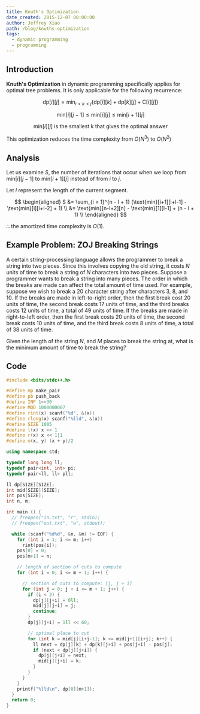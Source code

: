 ```yaml
---
title: Knuth's Optimization
date_created: 2015-12-07 00:00:00
author: Jeffrey Xiao
path: /blog/knuths-optimization
tags:
  - dynamic programming
  - programming
---
```


## Introduction

**Knuth's Optimization** in dynamic programming specifically applies for optimal tree problems. It
is only applicable for the following recurrence:

$$
\text{dp}[i][j] = \min_{i < k < j}\{\text{dp}[i][k] + \text{dp}[k][j] + \text{C}[i][j]\}
$$

$$
\text{min}[i][j-1] \leq \text{min}[i][j] \leq \text{min}[i+1][j]
$$

$$
\text{min}[i][j] \text{ is the smallest k that gives the optimal answer}
$$

This optimization reduces the time complexity from $O(N^3)$ to $O(N^2)$

## Analysis

Let us examine $S$, the number of iterations that occur when we loop from $\text{min}[i][j-1]$ to
$\text{min}[i+1][j]$ instead of from $i$ to $j$.

Let $l$ represent the length of the current segment.

$$
\begin{aligned}
  S &= \sum_{i = 1}^{n - l + 1} (\text{min}[i+1][i+l-1] - \text{min}[i][i+l-2] + 1) \\
    &= \text{min}[n-l+2][n] - \text{min}[1][l-1] + (n - l + 1)                      \\
\end{aligned}
$$

$\therefore$ the amortized time complexity is $O(1)$.

## Example Problem: ZOJ Breaking Strings

A certain string-processing language allows the programmer to break a string into two pieces. Since
this involves copying the old string, it costs $N$ units of time to break a string of $N$ characters
into two pieces. Suppose a programmer wants to break a string into many pieces. The order in which
the breaks are made can affect the total amount of time used. For example, suppose we wish to break
a $20$ character string after characters $3$, $8$, and $10$. If the breaks are made in left-to-right
order, then the first break cost $20$ units of time, the second break costs $17$ units of time, and
the third breaks costs $12$ units of time, a total of $49$ units of time. If the breaks are made in
right-to-left order, then the first break costs $20$ units of time, the second break costs $10$
units of time, and the third break costs $8$ units of time, a total of $38$ units of time.

Given the length of the string $N$, and $M$ places to break the string at, what is the minimum
amount of time to break the string?

## Code

```cpp
#include <bits/stdc++.h>

#define mp make_pair
#define pb push_back
#define INF 1<<30
#define MOD 1000000007
#define rint(x) scanf("%d", &(x))
#define rlong(x) scanf("%lld", &(x))
#define SIZE 1005
#define l(x) x << 1
#define r(x) x << 1|1
#define m(x, y) (x + y)/2

using namespace std;

typedef long long ll;
typedef pair<int, int> pi;
typedef pair<ll, ll> pll;

ll dp[SIZE][SIZE];
int mid[SIZE][SIZE];
int pos[SIZE];
int n, m;

int main () {
  // freopen("in.txt", "r", stdin);
  // freopen("out.txt", "w", stdout);

  while (scanf("%d%d", &n, &m) != EOF) {
    for (int i = 1; i <= m; i++)
      rint(pos[i]);
    pos[0] = 0;
    pos[m+1] = n;

    // length of section of cuts to compute
    for (int i = 0; i <= m + 1; i++) {

      // section of cuts to compute: [j, j + i]
      for (int j = 0; j + i <= m + 1; j++) {
        if (i < 2) {
          dp[j][j+i] = 0ll;
          mid[j][j+i] = j;
          continue;
        }
        dp[j][j+i] = 1ll << 60;

        // optimal place to cut
        for (int k = mid[j][i+j-1]; k <= mid[j+1][i+j]; k++) {
          ll next = dp[j][k] + dp[k][j+i] + pos[j+i] - pos[j];
          if (next < dp[j][j+i]) {
            dp[j][j+i] = next;
            mid[j][j+i] = k;
          }
        }
      }
    }
    printf("%lld\n", dp[0][m+1]);
  }
  return 0;
}
```

